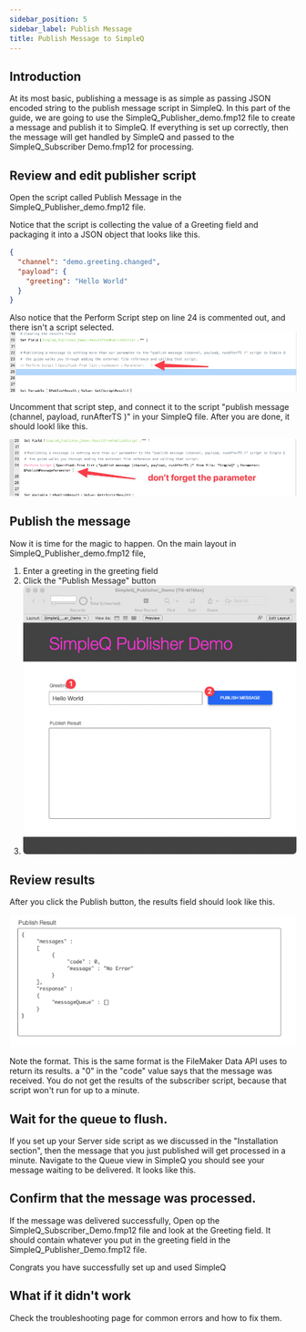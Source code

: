 ```yaml
---
sidebar_position: 5
sidebar_label: Publish Message
title: Publish Message to SimpleQ
---
```


## Introduction

At its most basic, publishing a message is as simple as passing JSON encoded string to the publish message script in SimpleQ. In this part of the guide, we are going to use the SimpleQ_Publisher_demo.fmp12 file to create a message and publish it to SimpleQ. If everything is set up correctly, then the message will get handled by SimpleQ and passed to the SimpleQ_Subscriber Demo.fmp12 for processing.

## Review and edit publisher script

Open the script called Publish Message in the SimpleQ_Publisher_demo.fmp12 file.

Notice that the script is collecting the value of a Greeting field and packaging it into a JSON object that looks like this.

```json
{
  "channel": "demo.greeting.changed",
  "payload": {
    "greeting": "Hello World"
  }
}
```

Also notice that the Perform Script step on line 24 is commented out, and there isn't a script selected.![](images/CleanShot%202022-05-24%20at%2014.02.11.png)

Uncomment that script step, and connect it to the script "publish message (channel, payload, runAfterTS )" in your SimpleQ file. After you are done, it should lookl like this.

![](images/CleanShot%202022-05-24%20at%2014.37.53.png)

## Publish the message

Now it is time for the magic to happen. On the main layout in SimpleQ_Publisher_demo.fmp12 file,

1.  Enter a greeting in the greeting field
2.  Click the "Publish Message" button
3.  ![](images/CleanShot%202022-05-26%20at%2013.36.37.png)

## Review results

After you click the Publish button, the results field should look like this.

![](images/CleanShot%202022-05-24%20at%2014.16.30.png)

Note the format. This is the same format is the FileMaker Data API uses to return its results. a "0" in the "code" value says that the message was received. You do not get the results of the subscriber script, because that script won't run for up to a minute.

## Wait for the queue to flush.

If you set up your Server side script as we discussed in the "Installation section", then the message that you just published will get processed in a minute. Navigate to the Queue view in SimpleQ you should see your message waiting to be delivered. It looks like this.

## Confirm that the message was processed.

If the message was delivered successfully, Open op the SimpleQ_Subscriber_Demo.fmp12 file and look at the Greeting field. It should contain whatever you put in the greeting field in the SimpleQ_Publisher_Demo.fmp12 file.

Congrats you have successfully set up and used SimpleQ

## What if it didn't work

Check the troubleshooting page for common errors and how to fix them.
